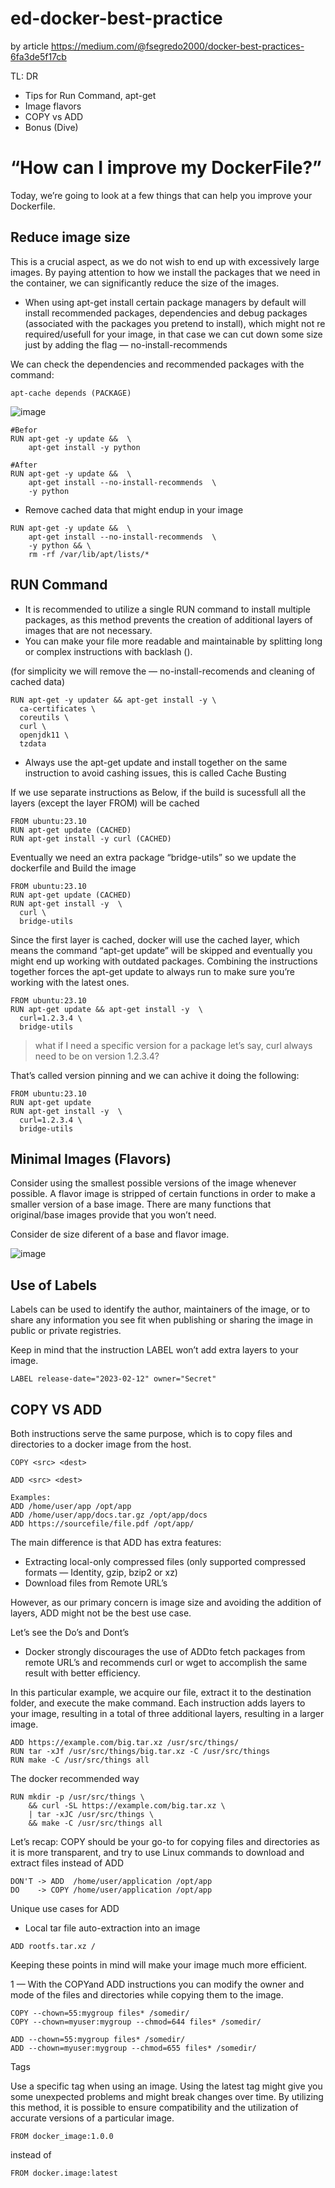 # ed-docker-best-practice
by article https://medium.com/@fsegredo2000/docker-best-practices-6fa3de5f17cb

TL: DR

- Tips for Run Command, apt-get
- Image flavors
- COPY vs ADD
- Bonus (Dive)

# “How can I improve my DockerFile?”

Today, we’re going to look at a few things that can help you improve your Dockerfile.

## Reduce image size

This is a crucial aspect, as we do not wish to end up with excessively large images. By paying attention to how we install the packages that we need in the container, we can significantly reduce the size of the images.

- When using apt-get install certain package managers by default will install recommended packages, dependencies and debug packages (associated with the packages you pretend to install), which might not re required/usefull for your image, in that case we can cut down some size just by adding the flag — no-install-recommends

We can check the dependencies and recommended packages with the command:

```
apt-cache depends (PACKAGE)
```

![image](https://github.com/GrytsenkoAndrey/ed-docker-best-practice/assets/63291871/ed9e5bdf-4e63-4b54-9764-a6819a8f3ab1)


```
#Befor
RUN apt-get -y update &&  \
    apt-get install -y python
```
```
#After
RUN apt-get -y update &&  \ 
    apt-get install --no-install-recommends  \
    -y python
```

- Remove cached data that might endup in your image

```
RUN apt-get -y update &&  \ 
    apt-get install --no-install-recommends  \
    -y python && \
    rm -rf /var/lib/apt/lists/*
```


## RUN Command

- It is recommended to utilize a single RUN command to install multiple packages, as this method prevents the creation of additional layers of images that are not necessary.
- You can make your file more readable and maintainable by splitting long or complex instructions with backlash (\).

(for simplicity we will remove the — no-install-recomends and cleaning of cached data)

```
RUN apt-get -y updater && apt-get install -y \
  ca-certificates \
  coreutils \
  curl \
  openjdk11 \
  tzdata
```

- Always use the apt-get update and install together on the same instruction to avoid cashing issues, this is called Cache Busting

If we use separate instructions as Below, if the build is sucessfull all the layers (except the layer FROM) will be cached

```
FROM ubuntu:23.10
RUN apt-get update (CACHED)
RUN apt-get install -y curl (CACHED)
```

Eventually we need an extra package “bridge-utils” so we update the dockerfile and Build the image

```
FROM ubuntu:23.10
RUN apt-get update (CACHED)
RUN apt-get install -y  \ 
  curl \
  bridge-utils
```

Since the first layer is cached, docker will use the cached layer, which means the command “apt-get update” will be skipped and eventually you might end up working with outdated packages. Combining the instructions together forces the apt-get update to always run to make sure you’re working with the latest ones.

```
FROM ubuntu:23.10
RUN apt-get update && apt-get install -y  \ 
  curl=1.2.3.4 \
  bridge-utils
```

> what if I need a specific version for a package let’s say, curl always need to be on version 1.2.3.4?

That’s called version pinning and we can achive it doing the following:

```
FROM ubuntu:23.10
RUN apt-get update 
RUN apt-get install -y  \ 
  curl=1.2.3.4 \
  bridge-utils
```

## Minimal Images (Flavors)

Consider using the smallest possible versions of the image whenever possible. A flavor image is stripped of certain functions in order to make a smaller version of a base image. There are many functions that original/base images provide that you won’t need.

Consider de size diferent of a base and flavor image.

![image](https://github.com/GrytsenkoAndrey/ed-docker-best-practice/assets/63291871/08e7789b-88e9-408b-9600-2041abd52e9e)

## Use of Labels

Labels can be used to identify the author, maintainers of the image, or to share any information you see fit when publishing or sharing the image in public or private registries.

Keep in mind that the instruction LABEL won’t add extra layers to your image.

```
LABEL release-date="2023-02-12" owner="Secret"
```


## COPY VS ADD

Both instructions serve the same purpose, which is to copy files and directories to a docker image from the host.

```
COPY <src> <dest>

ADD <src> <dest>

Examples:
ADD /home/user/app /opt/app
ADD /home/user/app/docs.tar.gz /opt/app/docs
ADD https://sourcefile/file.pdf /opt/app/
```

The main difference is that ADD has extra features:

- Extracting local-only compressed files (only supported compressed formats — Identity, gzip, bzip2 or xz)
- Download files from Remote URL’s

However, as our primary concern is image size and avoiding the addition of layers, ADD might not be the best use case.

Let’s see the Do’s and Dont’s

- Docker strongly discourages the use of ADDto fetch packages from remote URL’s and recommends curl or wget to accomplish the same result with better efficiency.

In this particular example, we acquire our file, extract it to the destination folder, and execute the make command. Each instruction adds layers to your image, resulting in a total of three additional layers, resulting in a larger image.

```
ADD https://example.com/big.tar.xz /usr/src/things/
RUN tar -xJf /usr/src/things/big.tar.xz -C /usr/src/things
RUN make -C /usr/src/things all
```

The docker recommended way

```
RUN mkdir -p /usr/src/things \
    && curl -SL https://example.com/big.tar.xz \
    | tar -xJC /usr/src/things \
    && make -C /usr/src/things all
```

Let’s recap: COPY should be your go-to for copying files and directories as it is more transparent, and try to use Linux commands to download and extract files instead of ADD

```
DON'T -> ADD  /home/user/application /opt/app
DO    -> COPY /home/user/application /opt/app
```

Unique use cases for ADD

- Local tar file auto-extraction into an image

```
ADD rootfs.tar.xz /
```

Keeping these points in mind will make your image much more efficient.

1 — With the COPYand ADD instructions you can modify the owner and mode of the files and directories while copying them to the image.

```
COPY --chown=55:mygroup files* /somedir/
COPY --chown=myuser:mygroup --chmod=644 files* /somedir/

ADD --chown=55:mygroup files* /somedir/
ADD --chown=myuser:mygroup --chmod=655 files* /somedir/
```

Tags

Use a specific tag when using an image. Using the latest tag might give you some unexpected problems and might break changes over time. By utilizing this method, it is possible to ensure compatibility and the utilization of accurate versions of a particular image.

```
FROM docker_image:1.0.0
```

instead of

```
FROM docker.image:latest
```





